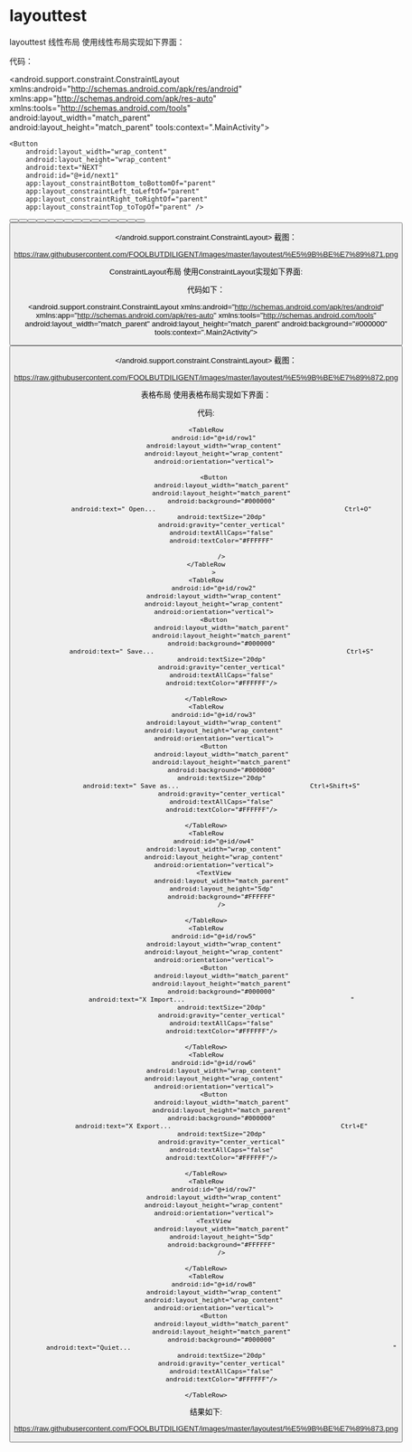 # layouttest
layouttest
线性布局
使用线性布局实现如下界面：

代码：
<?xml version="1.0" encoding="utf-8"?>
<android.support.constraint.ConstraintLayout xmlns:android="http://schemas.android.com/apk/res/android"
    xmlns:app="http://schemas.android.com/apk/res-auto"
    xmlns:tools="http://schemas.android.com/tools"
    android:layout_width="match_parent"
    android:layout_height="match_parent"
    tools:context=".MainActivity">

    <Button
        android:layout_width="wrap_content"
        android:layout_height="wrap_content"
        android:text="NEXT"
        android:id="@+id/next1"
        app:layout_constraintBottom_toBottomOf="parent"
        app:layout_constraintLeft_toLeftOf="parent"
        app:layout_constraintRight_toRightOf="parent"
        app:layout_constraintTop_toTopOf="parent" />

   <LinearLayout xmlns:android="http://schemas.android.com/apk/res/android"
       android:layout_width="match_parent"
       android:layout_height="wrap_content"
       android:orientation="horizontal"
       >
       <TableLayout
           android:layout_width="match_parent"
           android:layout_height="wrap_content">
           <TableRow>
     <Button
         android:layout_width="0dp"
         android:layout_height="wrap_content"
         android:id="@+id/btn_one"
         android:layout_weight="1"
         android:textSize="10dp"
         android:text="one,one"/>
       <Button
           android:layout_width="0dp"
           android:layout_height="wrap_content"
           android:id="@+id/btn_two"
           android:layout_weight="1"
           android:textSize="10dp"
           android:text="one,two"/>
       <Button
           android:layout_width="0dp"
           android:layout_height="wrap_content"
           android:id="@+id/btn_three"
           android:layout_weight="1"
           android:textSize="10dp"
           android:text="one,three"/>
       <Button
           android:layout_width="0dp"
           android:layout_height="wrap_content"
           android:id="@+id/btn_four"
           android:layout_weight="1"
           android:textSize="10dp"
           android:text="one,four"/></TableRow>
           <TableRow>
               <Button
                   android:layout_width="0dp"
                   android:layout_height="wrap_content"
                   android:id="@+id/btn_5"
                   android:layout_weight="1"
                   android:textSize="10dp"
                   android:text="two,one"/>
               <Button
                   android:layout_width="0dp"
                   android:layout_height="wrap_content"
                   android:id="@+id/btn_6"
                   android:layout_weight="1"
                   android:textSize="10dp"
                   android:text="two,two"/>
               <Button
                   android:layout_width="0dp"
                   android:layout_height="wrap_content"
                   android:id="@+id/btn_7"
                   android:layout_weight="1"
                   android:textSize="10dp"
                   android:text="two,three"/>
               <Button
                   android:layout_width="0dp"
                   android:layout_height="wrap_content"
                   android:id="@+id/btn_8"
                   android:layout_weight="1"
                   android:textSize="10dp"
                   android:text="two,four"/>
           </TableRow>
           <TableRow>
               <Button
                   android:layout_width="0dp"
                   android:layout_height="wrap_content"
                   android:id="@+id/btn_9"
                   android:layout_weight="1"
                   android:textSize="10dp"
                   android:text="three,one"/>
               <Button
                   android:layout_width="0dp"
                   android:layout_height="wrap_content"
                   android:id="@+id/btn_10"
                   android:layout_weight="1"
                   android:textSize="10dp"
                   android:text="three,two"/>
               <Button
                   android:layout_width="0dp"
                   android:layout_height="wrap_content"
                   android:id="@+id/btn_11"
                   android:layout_weight="1"
                   android:textSize="10dp"
                   android:text="three,three"/>
               <Button
                   android:layout_width="0dp"
                   android:layout_height="wrap_content"
                   android:id="@+id/btn_12"
                   android:layout_weight="1"
                   android:textSize="10dp"
                   android:text="three,four"/>
           </TableRow>
           <TableRow>
               <Button
                   android:layout_width="0dp"
                   android:layout_height="wrap_content"
                   android:id="@+id/btn_13"
                   android:layout_weight="1"
                   android:textSize="10dp"
                   android:text="four,one"/>
               <Button
                   android:layout_width="0dp"
                   android:layout_height="wrap_content"
                   android:id="@+id/btn_14"
                   android:layout_weight="1"
                   android:textSize="10dp"
                   android:text="four,two"/>
               <Button
                   android:layout_width="0dp"
                   android:layout_height="wrap_content"
                   android:id="@+id/btn_15"
                   android:layout_weight="1"
                   android:textSize="10dp"
                   android:text="four,three"/>
               <Button
                   android:layout_width="0dp"
                   android:layout_height="wrap_content"
                   android:id="@+id/btn_16"
                   android:layout_weight="1"
                   android:textSize="10dp"
                   android:text="four,four"/>
           </TableRow>
       </TableLayout>
   </LinearLayout>

</android.support.constraint.ConstraintLayout>
截图：

https://raw.githubusercontent.com/FOOLBUTDILIGENT/images/master/layoutest/%E5%9B%BE%E7%89%871.png

ConstraintLayout布局
使用ConstraintLayout实现如下界面:

代码如下：
<?xml version="1.0" encoding="utf-8"?>
<android.support.constraint.ConstraintLayout xmlns:android="http://schemas.android.com/apk/res/android"
    xmlns:app="http://schemas.android.com/apk/res-auto"
    xmlns:tools="http://schemas.android.com/tools"
    android:layout_width="match_parent"
    android:layout_height="match_parent"
    android:background="#000000"
    tools:context=".Main2Activity">
    <TextView
        android:id="@+id/test2_text1"
        android:layout_width="70dp"
        android:layout_height="70dp"
        android:layout_marginTop="0dp"
        android:layout_marginLeft="0dp"
        app:layout_constraintTop_toTopOf="parent"
        app:layout_constraintLeft_toLeftOf="parent"
        android:text="RED"
        android:textColor="#000000"
        android:gravity="center"
        />
    <TextView
        android:id="@+id/test2_text2"
        android:layout_width="100dp"
        android:layout_height="70dp"
        android:layout_marginTop="0dp"
        android:layout_marginLeft="140dp"
        app:layout_constraintLeft_toLeftOf="@+id/test2_text1"
        android:text="ORANGE"
        android:textColor="#000000"
        android:gravity="center"
        />
    <TextView
        android:id="@+id/test2_text3"
        android:layout_width="100dp"
        android:layout_height="70dp"
        android:layout_marginTop="0dp"
        android:layout_marginRight="0dp"
        app:layout_constraintTop_toTopOf="parent"
        app:layout_constraintRight_toRightOf="parent"
        android:text="YELLOW"
        android:gravity="center"
        />
     <TextView
         android:id="@+id/test2_text4"
         android:layout_width="70dp"
         android:layout_height="70dp"
         app:layout_constraintCircle="@id/test2_text2"
         app:layout_constraintCircleAngle="180"
         app:layout_constraintCircleRadius="100dp"
         android:text="BLUE"
         android:gravity="center"
         />
      <TextView
          android:id="@+id/test2_text5"
          android:layout_width="70dp"
          android:layout_height="70dp"
          app:layout_constraintCircle="@id/test2_text4"
          app:layout_constraintCircleAngle="270"
          app:layout_constraintCircleRadius="90dp"
          android:text="GREEN"
          android:gravity="center"
          />
    <TextView
        android:id="@+id/test2_text6"
        android:layout_width="70dp"
        android:layout_height="70dp"
        app:layout_constraintCircle="@id/test2_text4"
        app:layout_constraintCircleAngle="90"
        app:layout_constraintCircleRadius="90dp"
        android:text="INDIGO"
        android:gravity="center"
        />
    <TextView
        android:id="@+id/test2_text7"
        android:layout_width="match_parent"
        android:layout_height="70dp"
        app:layout_constraintCircle="@id/test2_text4"
        app:layout_constraintCircleAngle="180"
        app:layout_constraintCircleRadius="90dp"
        android:text="VIOLET"
        android:gravity="center"/>
     <Button
         android:id="@+id/but1"
         android:layout_width="70dp"
         android:layout_height="40dp"
         app:layout_constraintCircle="@id/test2_text7"
         app:layout_constraintCircleAngle="180"
         app:layout_constraintCircleRadius="90dp"
         android:text="NEXT"
         />

</android.support.constraint.ConstraintLayout>
截图：

https://raw.githubusercontent.com/FOOLBUTDILIGENT/images/master/layoutest/%E5%9B%BE%E7%89%872.png

表格布局
使用表格布局实现如下界面：

代码:
<?xml version="1.0" encoding="utf-8"?>
<TableLayout xmlns:android="http://schemas.android.com/apk/res/android"
    xmlns:app="http://schemas.android.com/apk/res-auto"
    xmlns:tools="http://schemas.android.com/tools"
    android:layout_width="match_parent"
    android:layout_height="match_parent"
    android:background="#000000"
    android:stretchColumns="0"
    tools:context=".Main3Activity">

    <TableRow
        android:id="@+id/row1"
        android:layout_width="wrap_content"
        android:layout_height="wrap_content"
        android:orientation="vertical">

        <Button
            android:layout_width="match_parent"
            android:layout_height="match_parent"
            android:background="#000000"
            android:text=" Open...                                                 Ctrl+O"
            android:textSize="20dp"
            android:gravity="center_vertical"
            android:textAllCaps="false"
            android:textColor="#FFFFFF"

            />
    </TableRow
        >
    <TableRow
        android:id="@+id/row2"
        android:layout_width="wrap_content"
        android:layout_height="wrap_content"
        android:orientation="vertical">
        <Button
            android:layout_width="match_parent"
            android:layout_height="match_parent"
            android:background="#000000"
            android:text=" Save...                                                  Ctrl+S"
            android:textSize="20dp"
            android:gravity="center_vertical"
            android:textAllCaps="false"
            android:textColor="#FFFFFF"/>

    </TableRow>
    <TableRow
        android:id="@+id/row3"
        android:layout_width="wrap_content"
        android:layout_height="wrap_content"
        android:orientation="vertical">
        <Button
            android:layout_width="match_parent"
            android:layout_height="match_parent"
            android:background="#000000"
            android:textSize="20dp"
            android:text=" Save as...                                  Ctrl+Shift+S"
            android:gravity="center_vertical"
            android:textAllCaps="false"
            android:textColor="#FFFFFF"/>

    </TableRow>
    <TableRow
        android:id="@+id/ow4"
        android:layout_width="wrap_content"
        android:layout_height="wrap_content"
        android:orientation="vertical">
        <TextView
            android:layout_width="match_parent"
            android:layout_height="5dp"
            android:background="#FFFFFF"
            />

    </TableRow>
    <TableRow
        android:id="@+id/row5"
        android:layout_width="wrap_content"
        android:layout_height="wrap_content"
        android:orientation="vertical">
        <Button
            android:layout_width="match_parent"
            android:layout_height="match_parent"
            android:background="#000000"
            android:text="X Import...                                           "
            android:textSize="20dp"
            android:gravity="center_vertical"
            android:textAllCaps="false"
            android:textColor="#FFFFFF"/>

    </TableRow>
    <TableRow
        android:id="@+id/row6"
        android:layout_width="wrap_content"
        android:layout_height="wrap_content"
        android:orientation="vertical">
        <Button
            android:layout_width="match_parent"
            android:layout_height="match_parent"
            android:background="#000000"
            android:text="X Export...                                            Ctrl+E"
            android:textSize="20dp"
            android:gravity="center_vertical"
            android:textAllCaps="false"
            android:textColor="#FFFFFF"/>

    </TableRow>
    <TableRow
        android:id="@+id/row7"
        android:layout_width="wrap_content"
        android:layout_height="wrap_content"
        android:orientation="vertical">
        <TextView
            android:layout_width="match_parent"
            android:layout_height="5dp"
            android:background="#FFFFFF"
            />

    </TableRow>
    <TableRow
        android:id="@+id/row8"
        android:layout_width="wrap_content"
        android:layout_height="wrap_content"
        android:orientation="vertical">
        <Button
            android:layout_width="match_parent"
            android:layout_height="match_parent"
            android:background="#000000"
            android:text="Quiet...                                                                    "
            android:textSize="20dp"
            android:gravity="center_vertical"
            android:textAllCaps="false"
            android:textColor="#FFFFFF"/>

    </TableRow>
</TableLayout>
结果如下:

https://raw.githubusercontent.com/FOOLBUTDILIGENT/images/master/layoutest/%E5%9B%BE%E7%89%873.png
